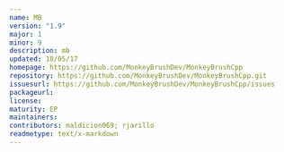 ```yaml
---
name: MB
version: "1.9"
major: 1
minor: 9
description: mb
updated: 18/05/17
homepage: https://github.com/MonkeyBrushDev/MonkeyBrushCpp
repository: https://github.com/MonkeyBrushDev/MonkeyBrushCpp.git
issuesurl: https://github.com/MonkeyBrushDev/MonkeyBrushCpp/issues
packageurl: 
license: 
maturity: EP
maintainers: 
contributors: maldicion069; rjarillo
readmetype: text/x-markdown
---
```


